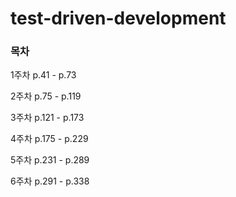 # test-driven-development

### 목차
1주차 p.41 - p.73

2주차 p.75 - p.119

3주차 p.121 - p.173

4주차 p.175 - p.229

5주차 p.231 - p.289

6주차 p.291 - p.338